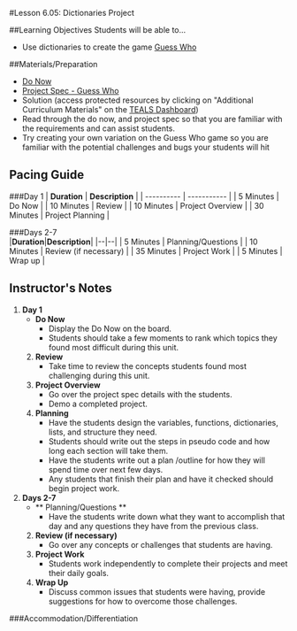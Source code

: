 #Lesson 6.05: Dictionaries Project

##Learning Objectives
Students will be able to...

* Use dictionaries to create the game [Guess Who]

##Materials/Preparation
* [Do Now]
* [Project Spec - Guess Who]
* Solution (access protected resources by clicking on "Additional Curriculum Materials" on the [TEALS Dashboard])
*  Read through the do now, and project spec so that you are familiar with the requirements and can assist students.
* Try creating your own variation on the Guess Who game so you are familiar with the potential challenges and bugs your students will hit

## Pacing Guide
###Day 1
| **Duration**   | **Description** |
| ---------- | ----------- |
| 5 Minutes  | Do Now      |
| 10 Minutes | Review      |
| 10 Minutes | Project Overview        |
| 30 Minutes | Project Planning     |

###Days 2-7              
|**Duration**|**Description**|
|--|--|
| 5 Minutes  | Planning/Questions      |
| 10 Minutes | Review (if necessary)      |
| 35 Minutes | Project Work        |
| 5 Minutes | Wrap up     |
## Instructor's Notes
1. **Day 1** 
	* **Do Now**
	    * Display the Do Now on the board. 
	    * Students should take a few moments to rank which topics they found most difficult during this unit.
	2. **Review**
		* Take time to review the concepts students found most challenging during this unit. 
	3. **Project Overview**	
		* Go over the project spec details with the students.
		* Demo a completed project.
	4. **Planning**
		* Have the students design the variables, functions, dictionaries, lists, and structure they need.
		* Students should write out the steps in pseudo code and how long each section will take them.
		* Have the students write out a plan /outline for how they will spend time over next few days.
		* Any students that finish their plan and have it checked should begin project work.
2. **Days 2-7**
	* ** Planning/Questions **
		* Have the students write down what they want to accomplish that day and any questions they have from the previous class.
	2. **Review (if necessary)** 
		* Go over any concepts or challenges that students are having.
	3. **Project Work** 
		* Students work independently to complete their projects and meet their daily goals.
	4. **Wrap Up**
		* Discuss common issues that students were having, provide suggestions for how to overcome those challenges.

###Accommodation/Differentiation



[Do Now]: do_now.md
[Project Spec - Guess Who]: project.md
[TEALS Dashboard]:www.tealsk12.org/dashboard
[Guess Who]:https://en.wikipedia.org/wiki/Guess_Who%3F
